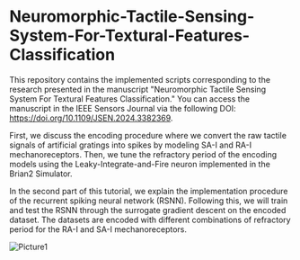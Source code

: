 # Neuromorphic-Tactile-Sensing-System-For-Textural-Features-Classification
This repository contains the implemented scripts corresponding to the research presented in the manuscript "Neuromorphic Tactile Sensing System For Textural Features Classification." You can access the manuscript in the IEEE Sensors Journal via the following DOI: https://doi.org/10.1109/JSEN.2024.3382369.

First, we discuss the encoding procedure where we convert the raw tactile signals of artificial gratings into spikes by modeling SA-I and RA-I mechanoreceptors. Then, we tune the refractory period of the encoding models using the Leaky-Integrate-and-Fire neuron implemented in the Brian2 Simulator.

In the second part of this tutorial, we explain the implementation procedure of the recurrent spiking neural network (RSNN). Following this, we will train and test the RSNN through the surrogate gradient descent on the encoded dataset. The datasets are encoded with different combinations of refractory period for the RA-I and SA-I mechanoreceptors.  

![Picture1](https://github.com/haydar175/Neuromorphic-Tactile-Sensing-System-For-Textural-Features-Classification/assets/69388118/812bd4b7-91ba-4278-ada7-54759d4943ba)

